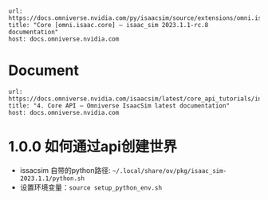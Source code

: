 # 
```cardlink
url: https://docs.omniverse.nvidia.com/py/isaacsim/source/extensions/omni.isaac.core/docs/index.html
title: "Core [omni.isaac.core] — isaac_sim 2023.1.1-rc.8 documentation"
host: docs.omniverse.nvidia.com
```
# Document
```cardlink
url: https://docs.omniverse.nvidia.com/isaacsim/latest/core_api_tutorials/index.html
title: "4. Core API — Omniverse IsaacSim latest documentation"
host: docs.omniverse.nvidia.com
```
# 1.0.0 如何通过api创建世界
* issacsim 自带的python路径: `~/.local/share/ov/pkg/isaac_sim-2023.1.1/python.sh`
* 设置环境变量：`source setup_python_env.sh`
